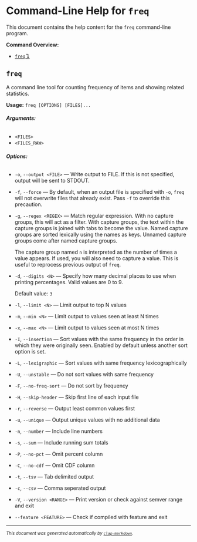 # Command-Line Help for `freq`

This document contains the help content for the `freq` command-line program.

**Command Overview:**

* [`freq`↴](#freq)

## `freq`

A command line tool for counting frequency of items and showing related statistics.

**Usage:** `freq [OPTIONS] [FILES]...`

###### **Arguments:**

* `<FILES>`
* `<FILES_RAW>`

###### **Options:**

* `-o`, `--output <FILE>` — Write output to FILE. If this is not specified, output will be sent to STDOUT.
* `-f`, `--force` — By default, when an output file is specified with `-o`, `freq` will not overwrite files that already exist. Pass `-f` to override this precaution.
* `-g`, `--regex <REGEX>` — Match regular expression. With no capture groups, this will act as a filter. With capture groups, the text within the capture groups is joined with tabs to become the value. Named capture groups are sorted lexically using the names as keys. Unnamed capture groups come after named capture groups.

   The capture group named `n` is interpreted as the number of times a value appears. If used, you will also need to capture a value. This is useful to reprocess previous output of `freq`.
* `-d`, `--digits <N>` — Specify how many decimal places to use when printing percentages. Valid values are 0 to 9.

  Default value: `3`
* `-l`, `--limit <N>` — Limit output to top N values
* `-m`, `--min <N>` — Limit output to values seen at least N times
* `-x`, `--max <N>` — Limit output to values seen at most N times
* `-I`, `--insertion` — Sort values with the same frequency in the order in which they were originally seen. Enabled by default unless another sort option is set.
* `-L`, `--lexigraphic` — Sort values with same frequency lexicographically
* `-U`, `--unstable` — Do not sort values with same frequency
* `-F`, `--no-freq-sort` — Do not sort by frequency
* `-H`, `--skip-header` — Skip first line of each input file
* `-r`, `--reverse` — Output least common values first
* `-u`, `--unique` — Output unique values with no additional data
* `-n`, `--number` — Include line numbers
* `-s`, `--sum` — Include running sum totals
* `-P`, `--no-pct` — Omit percent column
* `-C`, `--no-cdf` — Omit CDF column
* `-t`, `--tsv` — Tab delimited output
* `-c`, `--csv` — Comma seperated output
* `-V`, `--version <RANGE>` — Print version or check against semver range and exit
* `--feature <FEATURE>` — Check if compiled with feature and exit



<hr/>

<small><i>
    This document was generated automatically by
    <a href="https://crates.io/crates/clap-markdown"><code>clap-markdown</code></a>.
</i></small>
